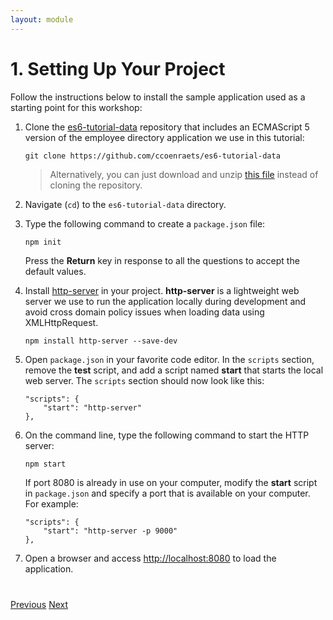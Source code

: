 ```yaml
---
layout: module
---
```

# 1. Setting Up Your Project

Follow the instructions below to install the sample application used as a starting point for this workshop:

1. Clone the [es6-tutorial-data](https://github.com/ccoenraets/es6-tutorial-data/) repository that includes an ECMAScript 5 version of the employee directory application we use in this tutorial:

	```
	git clone https://github.com/ccoenraets/es6-tutorial-data
	```

	> Alternatively, you can just download and unzip [this file](https://github.com/ccoenraets/es6-tutorial-data/archive/master.zip) instead of cloning the repository.

1. Navigate (`cd`) to the `es6-tutorial-data` directory.

1. Type the following command to create a `package.json` file:

    ```
    npm init
    ```

    Press the **Return** key in response to all the questions to accept the default values.
    
1. Install [http-server](https://github.com/indexzero/http-server) in your project. **http-server** is a lightweight web server we use to run the application locally during development and avoid cross domain policy issues when loading data using XMLHttpRequest. 

	```
	npm install http-server --save-dev
	```

1. Open `package.json` in your favorite code editor. In the `scripts` section, remove the **test** script, and add a script named **start** that starts the local web server. The `scripts` section should now look like this:

	```
	"scripts": {
		"start": "http-server"
	},
	```
    
    
1. On the command line, type the following command to start the HTTP server:

    ```
    npm start
    ```
    
    If port 8080 is already in use on your computer, modify the **start** script in `package.json` and specify a port that is available on your computer. For example:

    ```
    "scripts": {
        "start": "http-server -p 9000"
    },
    ```

1. Open a browser and access [http://localhost:8080](http://localhost:8080) to load the application.    

<div class="row" style="margin-top:40px;">
<div class="col-sm-12">
<a href="index.html" class="btn btn-default"><i class="glyphicon glyphicon-chevron-left"></i> Previous</a>
<a href="ecmascript6-features.html" class="btn btn-default pull-right">Next <i class="glyphicon glyphicon-chevron-right"></i></a>
</div>
</div>
